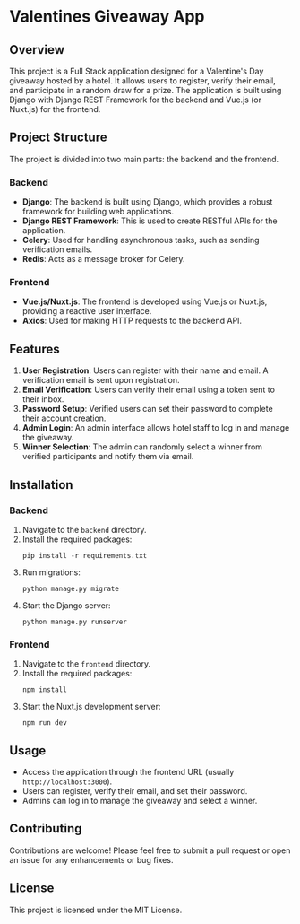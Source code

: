 # Valentines Giveaway App

## Overview
This project is a Full Stack application designed for a Valentine's Day giveaway hosted by a hotel. It allows users to register, verify their email, and participate in a random draw for a prize. The application is built using Django with Django REST Framework for the backend and Vue.js (or Nuxt.js) for the frontend.

## Project Structure
The project is divided into two main parts: the backend and the frontend.

### Backend
- **Django**: The backend is built using Django, which provides a robust framework for building web applications.
- **Django REST Framework**: This is used to create RESTful APIs for the application.
- **Celery**: Used for handling asynchronous tasks, such as sending verification emails.
- **Redis**: Acts as a message broker for Celery.

### Frontend
- **Vue.js/Nuxt.js**: The frontend is developed using Vue.js or Nuxt.js, providing a reactive user interface.
- **Axios**: Used for making HTTP requests to the backend API.

## Features
1. **User Registration**: Users can register with their name and email. A verification email is sent upon registration.
2. **Email Verification**: Users can verify their email using a token sent to their inbox.
3. **Password Setup**: Verified users can set their password to complete their account creation.
4. **Admin Login**: An admin interface allows hotel staff to log in and manage the giveaway.
5. **Winner Selection**: The admin can randomly select a winner from verified participants and notify them via email.

## Installation
### Backend
1. Navigate to the `backend` directory.
2. Install the required packages:
   ```
   pip install -r requirements.txt
   ```
3. Run migrations:
   ```
   python manage.py migrate
   ```
4. Start the Django server:
   ```
   python manage.py runserver
   ```

### Frontend
1. Navigate to the `frontend` directory.
2. Install the required packages:
   ```
   npm install
   ```
3. Start the Nuxt.js development server:
   ```
   npm run dev
   ```

## Usage
- Access the application through the frontend URL (usually `http://localhost:3000`).
- Users can register, verify their email, and set their password.
- Admins can log in to manage the giveaway and select a winner.

## Contributing
Contributions are welcome! Please feel free to submit a pull request or open an issue for any enhancements or bug fixes.

## License
This project is licensed under the MIT License.